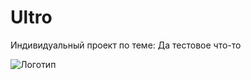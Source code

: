 # Ultro
 Индивидуальный проект по теме: Да тестовое что-то

 ![Логотип](https://octodex.github.com/images/orderedlistocat.png "Логотип GitHub")
